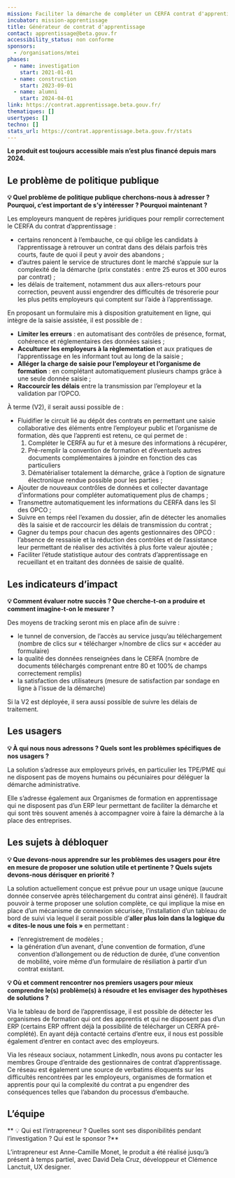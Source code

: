 ```yaml
---
mission: Faciliter la démarche de compléter un CERFA contrat d'apprentissage.
incubator: mission-apprentissage
title: Générateur de contrat d'apprentissage
contact: apprentissage@beta.gouv.fr
accessibility_status: non conforme
sponsors:
  - /organisations/mtei
phases:
  - name: investigation
    start: 2021-01-01
  - name: construction
    start: 2023-09-01
  - name: alumni
    start: 2024-04-01
link: https://contrat.apprentissage.beta.gouv.fr/
thematiques: []
usertypes: []
techno: []
stats_url: https://contrat.apprentissage.beta.gouv.fr/stats
---
```

**Le produit est toujours accessible mais n’est plus financé depuis mars 2024.**

## Le problème de politique publique

**💡 Quel problème de politique publique cherchons-nous à adresser ? Pourquoi, c’est important de s’y intéresser ? Pourquoi maintenant ?**

Les employeurs manquent de repères juridiques pour remplir correctement le CERFA du contrat d’apprentissage :
 - certains renoncent à l’embauche, ce qui oblige les candidats à l’apprentissage à retrouver un contrat dans des délais parfois très courts, faute de quoi il peut y avoir des abandons ; 
- d’autres paient le service de structures dont le marché s’appuie sur la complexité de la démarche (prix constatés : entre 25 euros et 300 euros par contrat) ; 
- les délais de traitement, notamment dus aux allers-retours pour correction, peuvent aussi engendrer des difficultés de trésorerie pour les plus petits employeurs qui comptent sur l’aide à l’apprentissage.

En proposant un formulaire mis à disposition gratuitement en ligne, qui intègre de la saisie assistée, il est possible de :
- **Limiter les erreurs** : en automatisant des contrôles de présence, format, cohérence et réglementaires des données saisies ;
- **Acculturer les employeurs à la règlementation** et aux pratiques de l’apprentissage en les informant tout au long de la saisie ;
- **Alléger la charge de saisie pour l’employeur et l’organisme de formation** : en complétant automatiquement plusieurs champs grâce à une seule donnée saisie ; 
- **Raccourcir les délais** entre la transmission par l’employeur et la validation par l’OPCO.

À terme (V2), il serait aussi possible de : 
- Fluidifier le circuit lié au dépôt des contrats en permettant une saisie collaborative des éléments entre l’employeur public et l’organisme de formation, dès que l’apprenti est retenu, ce qui permet de : 
   1.	Compléter le CERFA au fur et à mesure des informations à récupérer, 
  2.	Pré-remplir la convention de formation et d’éventuels autres documents complémentaires à joindre en fonction des cas particuliers
  3.	Dématérialiser totalement la démarche, grâce à l’option de signature électronique rendue possible pour les parties ;
- Ajouter de nouveaux contrôles de données et collecter davantage d’informations pour compléter automatiquement plus de champs ;
- Transmettre automatiquement les informations du CERFA dans les SI des OPCO ;
- Suivre en temps réel l’examen du dossier, afin de détecter les anomalies dès la saisie et de raccourcir les délais de transmission du contrat ;
- Gagner du temps pour chacun des agents gestionnaires des OPCO : l’absence de ressaisie et la réduction des contrôles et de l’assistance leur permettant de réaliser des activités à plus forte valeur ajoutée ;
- Faciliter l’étude statistique autour des contrats d’apprentissage en recueillant et en traitant des données de saisie de qualité.

## Les indicateurs d’impact

**💡 Comment évaluer notre succès ? Que cherche-t-on a produire et comment imagine-t-on le mesurer ?**

Des moyens de tracking seront mis en place afin de suivre : 
- le tunnel de conversion, de l’accès au service jusqu’au téléchargement (nombre de clics sur « télécharger »/nombre de clics sur « accéder au formulaire)
- la qualité des données renseignées dans le CERFA (nombre de documents téléchargés comprenant entre 80 et 100% de champs correctement remplis)
- la satisfaction des utilisateurs (mesure de satisfaction par sondage en ligne à l’issue de la démarche)

Si la V2 est déployée, il sera aussi possible de suivre les délais de traitement.

## Les usagers

**💡 À qui nous nous adressons ? Quels sont les problèmes spécifiques de nos usagers ?**

La solution s’adresse aux employeurs privés, en particulier les TPE/PME qui ne disposent pas de moyens humains ou pécuniaires pour déléguer la démarche administrative. 

Elle s’adresse également aux Organismes de formation en apprentissage qui ne disposent pas d’un ERP leur permettant de faciliter la démarche et qui sont très souvent amenés à accompagner voire à faire la démarche à la place des entreprises.


## Les sujets à débloquer

**💡 Que devons-nous apprendre sur les problèmes des usagers pour être en mesure de proposer une solution utile et pertinente ? Quels sujets devons-nous dérisquer en priorité ?**

La solution actuellement conçue est prévue pour un usage unique (aucune donnée conservée après téléchargement du contrat ainsi généré). Il faudrait pouvoir à terme proposer une solution complète, ce qui implique la mise en place d’un mécanisme de connexion sécurisée, l’installation d’un tableau de bord de suivi via lequel il serait possible d’**aller plus loin dans la logique du « dites-le nous une fois »** en permettant :

- l’enregistrement de modèles ;
- la génération d’un avenant, d’une convention de formation, d’une convention d’allongement ou de réduction de durée, d’une convention de mobilité, voire même d’un formulaire de résiliation à partir d’un contrat existant.

**💡 Où et comment rencontrer nos premiers usagers pour mieux comprendre le(s) problème(s) à résoudre et les envisager des hypothèses de solutions ?**

Via le tableau de bord de l’apprentissage, il est possible de détecter les organismes de formation qui ont des apprentis et qui ne disposent pas d’un ERP (certains ERP offrent déjà la possibilité de télécharger un CERFA pré-complété). En ayant déjà contacté certains d’entre eux, il nous est possible également d’entrer en contact avec des employeurs.

Via les réseaux sociaux, notamment LinkedIn, nous avons pu contacter les membres Groupe d’entraide des gestionnaires de contrat d’apprentissage. Ce réseau est également une source de verbatims éloquents sur les difficultés rencontrées par les employeurs, organismes de formation et apprentis pour qui la complexité du contrat a pu engendrer des conséquences telles que l’abandon du processus d’embauche.

## L’équipe

** 💡 Qui est l’intrapreneur ? Quelles sont ses disponibilités pendant l’investigation ? Qui est le sponsor ?**

L’intrapreneur est Anne-Camille Monet, le produit a été réalisé jusqu’à présent à temps partiel, avec David Dela Cruz, développeur et Clémence Lanctuit, UX designer.